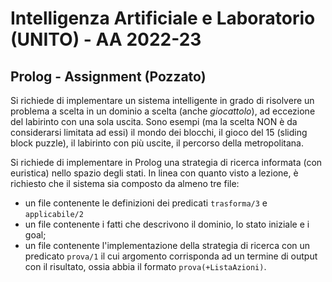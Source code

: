 # Intelligenza Artificiale e Laboratorio (UNITO) - AA 2022-23

## Prolog - Assignment (Pozzato)

Si richiede di implementare un sistema intelligente in grado di risolvere un problema a scelta in un dominio a scelta (anche *giocattolo*), ad eccezione del labirinto con una sola uscita. Sono esempi (ma la scelta NON è da considerarsi limitata ad essi) il mondo dei blocchi, il gioco del 15 (sliding block puzzle), il labirinto con più uscite, il percorso della metropolitana.

Si richiede di implementare in Prolog una strategia di ricerca informata (con euristica) nello spazio degli stati. In linea con quanto visto a lezione, è richiesto che
il sistema sia composto da almeno tre file:

- un file contenente le definizioni dei predicati `trasforma/3` e `applicabile/2`
- un file contenente i fatti che descrivono il dominio, lo stato iniziale e i goal;
- un file contenente l'implementazione della strategia di ricerca con un predicato `prova/1` il cui argomento corrisponda ad un termine di output con il risultato, ossia abbia il formato `prova(+ListaAzioni)`.
